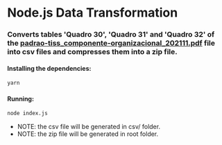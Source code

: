 # Node.js Data Transformation
### Converts tables 'Quadro 30', 'Quadro 31' and 'Quadro 32' of the [padrao-tiss_componente-organizacional_202111.pdf](https://www.gov.br/ans/pt-br/arquivos/assuntos/prestadores/padrao-para-troca-de-informacao-de-saude-suplementar-tiss/padrao-tiss/padrao-tiss_componente-organizacional_202111.pdf) file into csv files and compresses them into a zip file.

#### Installing the dependencies:
```bash
yarn
```

#### Running:
```bash
node index.js
```
- NOTE: the csv file will be generated in csv/ folder.
- NOTE: the zip file will be generated in root folder.
